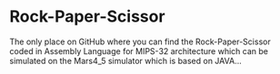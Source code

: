 # Rock-Paper-Scissor

The only place on GitHub where you can find the Rock-Paper-Scissor coded in Assembly Language for MIPS-32 architecture which can be simulated on the Mars4_5 simulator which is based on JAVA...
